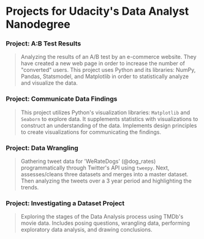 
# Projects for Udacity's Data Analyst Nanodegree 

### Project: A:B Test Results
> Analyzing the results of an A/B test by an e-commerce website. They have created a new web page in order to increase the number of "converted" users. This project uses Python and its libraries: NumPy, Pandas, Statsmodel, and Matplotlib in order to statistically analyze and visualize the data. 

### Project: Communicate Data Findings
> This project utilizes Python's visualization libraries: `Matplotlib` and `Seaborn` to explore data. It supplements statistics with visualizations to construct an understanding of the data. Implements design principles to create visualizations for communicating the findings. 

### Project: Data Wrangling
> Gathering tweet data for 'WeRateDogs' (@dog_rates) programmatically through Twitter's API using `tweepy`. Next, assesses/cleans three datasets and merges into a master dataset. Then analyzing the tweets over a 3 year period and highlighting the trends. 

### Project: Investigating a Dataset Project
> Exploring the stages of the Data Analysis process using TMDb's movie data. Includes posing questions, wrangling data, performing exploratory data analysis, and drawing conclusions. 


```python

```
